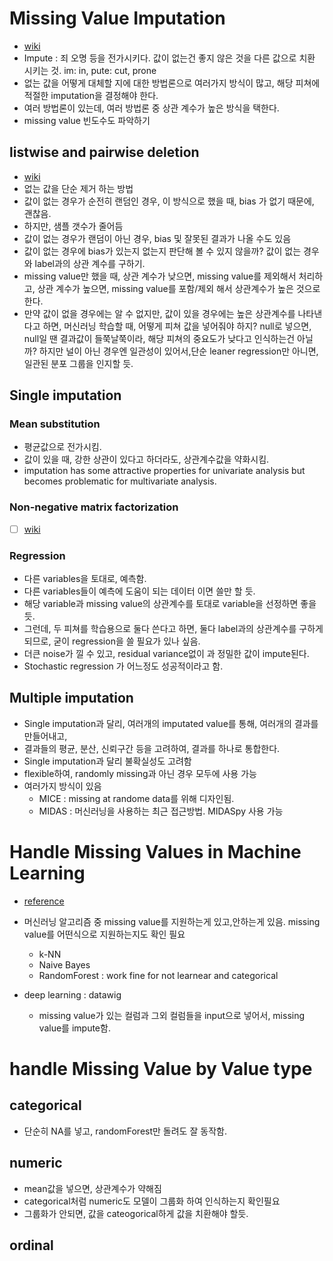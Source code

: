 # Missing Value Imputation
- [wiki](https://en.wikipedia.org/wiki/Imputation_(statistics))
- Impute : 죄 오명 등을 전가시키다. 값이 없는건 좋지 않은 것을 다른 값으로 치환 시키는 것. im: in, pute: cut, prone
- 없는 값을 어떻게 대체할 지에 대한 방법론으로 여러가지 방식이 많고, 해당 피쳐에 적절한 imputation을 결정해야 한다.
- 여러 방법론이 있는데, 여러 방법론 중 상관 계수가 높은 방식을 택한다.
- missing value 빈도수도 파악하기

## listwise and pairwise deletion
- [wiki](https://account.jetbrains.com/oauth2/signin?login_challenge=e28f2434a6b24ac5a561ee517436821b)
- 없는 값을 단순 제거 하는 방법
- 값이 없는 경우가 순전히 랜덤인 경우, 이 방식으로 했을 때, bias 가 없기 때문에, 괜찮음.
- 하지만, 샘플 갯수가 줄어듬
- 값이 없는 경우가 랜덤이 아닌 경우, bias 및 잘못된 결과가 나올 수도 있음
- 값이 없는 경우에 bias가 있는지 없는지 판단해 볼 수 있지 않을까? 값이 없는 경우와 label과의 상관 계수를 구하기.
- missing value만 했을 때, 상관 계수가 낮으면, missing value를 제외해서 처리하고, 상관 계수가 높으면, missing value를 포함/제외 해서 상관계수가 높은 것으로 한다.
- 만약 값이 없을 경우에는 알 수 없지만, 값이 있을 경우에는 높은 상관계수를 나타낸다고 하면, 머신러닝 학습할 때, 어떻게 피쳐 값을 넣어줘야 하지? null로 넣으면, null일 땐 결과값이 들쭉날쭉이라, 해당 피쳐의 중요도가 낮다고 인식하는건 아닐까? 하지만 널이 아닌 경우엔 일관성이 있어서,단순 leaner regression만 아니면, 일관된 분포 그룹을 인지할 듯.

## Single imputation
### Mean substitution
- 평균값으로 전가시킴.
- 값이 있을 때, 강한 상관이 있다고 하더라도, 상관계수값을 약화시킴.
- imputation has some attractive properties for univariate analysis but becomes problematic for multivariate analysis.

### Non-negative matrix factorization
- [ ] [wiki](https://en.wikipedia.org/wiki/Non-negative_matrix_factorization)

### Regression
- 다른 variables을 토대로, 예측함.
- 다른 variables들이 예측에 도움이 되는 데이터 이면 쓸만 할 듯.
- 해당 variable과 missing value의 상관계수를 토대로 variable을 선정하면 좋을듯.
- 그런데, 두 피쳐를 학습용으로 둘다 쓴다고 하면, 둘다 label과의 상관계수를 구하게 되므로, 굳이 regression을 쓸 필요가 있나 싶음.
- 더큰 noise가 낄 수 있고, residual variance없이 과 정밀한 값이 impute된다.
- Stochastic regression 가 어느정도 성공적이라고 함.

## Multiple imputation
- Single imputation과 달리, 여러개의 imputated value를 통해, 여러개의 결과를 만들어내고,
- 결과들의 평균, 분산, 신뢰구간 등을 고려하여, 결과를 하나로 통합한다.
- Single imputation과 달리 불확실성도 고려함
- flexible하여, randomly missing과 아닌 경우 모두에 사용 가능
- 여러가지 방식이 있음
    - MICE : missing at randome data를 위해 디자인됨.
    - MIDAS : 머신러닝을 사용하는 최근 접근방법. MIDASpy 사용 가능

# Handle Missing Values in Machine Learning
- [reference](https://towardsdatascience.com/7-ways-to-handle-missing-values-in-machine-learning-1a6326adf79e)

- 머신러닝 알고리즘 중 missing value를 지원하는게 있고,안하는게 있음. missing value를 어떤식으로 지원하는지도 확인 필요
    - k-NN
    - Naive Bayes
    - RandomForest : work fine for not learnear and categorical
- deep learning : datawig
    - missing value가 있는 컬럼과 그외 컬럼들을 input으로 넣어서, missing value를 impute함.
    

# handle Missing Value by Value type
## categorical
- 단순히 NA를 넣고, randomForest만 돌려도 잘 동작함.
## numeric
- mean값을 넣으면, 상관계수가 약해짐
- categorical처럼 numeric도 모델이 그룹화 하여 인식하는지 확인필요
- 그룹화가 안되면, 값을 cateogorical하게 값을 치환해야 할듯.

## ordinal